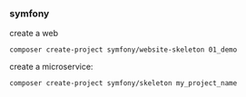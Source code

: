 ### symfony

create a web

`composer create-project symfony/website-skeleton 01_demo`

create a microservice:

`composer create-project symfony/skeleton my_project_name`

